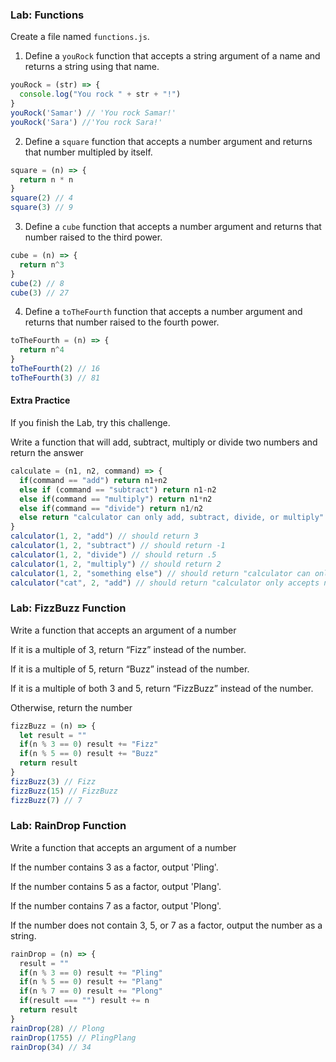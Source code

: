 ### Lab: Functions

Create a file named `functions.js`.

1.  Define a `youRock` function that accepts a string argument of a name and returns a string using that name.
```js
youRock = (str) => {
  console.log("You rock " + str + "!")
}
youRock('Samar') // 'You rock Samar!'
youRock('Sara') //'You rock Sara!'
```

2.  Define a `square` function that accepts a number argument and returns that number multipled by itself.
```js
square = (n) => {
  return n * n
}
square(2) // 4
square(3) // 9
```

3.  Define a `cube` function that accepts a number argument and returns that number raised to the third power.
```js
cube = (n) => {
  return n^3
}
cube(2) // 8
cube(3) // 27
```

4.  Define a `toTheFourth` function that accepts a number argument and returns that number raised to the fourth power.
```js
toTheFourth = (n) => {
  return n^4
}
toTheFourth(2) // 16
toTheFourth(3) // 81
```

#### Extra Practice

If you finish the Lab, try this challenge.

Write a function that will add, subtract, multiply or divide two numbers and return the answer 
```js
calculate = (n1, n2, command) => {
  if(command == "add") return n1+n2
  else if (command == "subtract") return n1-n2
  else if(command == "multiply") return n1*n2
  else if(command == "divide") return n1/n2
  else return "calculator can only add, subtract, divide, or multiply"
}
calculator(1, 2, "add") // should return 3 
calculator(1, 2, "subtract") // should return -1
calculator(1, 2, "divide") // should return .5
calculator(1, 2, "multiply") // should return 2
calculator(1, 2, "something else") // should return "calculator can only add, subtract, divide, or multiply
calculator("cat", 2, "add") // should return "calculator only accepts numbers"
```

### Lab: FizzBuzz Function

Write a function that accepts an argument of a number

If it is a multiple of 3, return “Fizz” instead of the number.

If it is a multiple of 5, return “Buzz” instead of the number.

If it is a multiple of both 3 and 5, return “FizzBuzz” instead of the number.

Otherwise, return the number

```js
fizzBuzz = (n) => {
  let result = ""
  if(n % 3 == 0) result += "Fizz"
  if(n % 5 == 0) result += "Buzz"
  return result
}
fizzBuzz(3) // Fizz
fizzBuzz(15) // FizzBuzz
fizzBuzz(7) // 7
```

### Lab: RainDrop Function

Write a function that accepts an argument of a number

If the number contains 3 as a factor, output 'Pling'.

If the number contains 5 as a factor, output 'Plang'.

If the number contains 7 as a factor, output 'Plong'.

If the number does not contain 3, 5, or 7 as a factor, output the number as a string.

```js
rainDrop = (n) => {
  result = ""
  if(n % 3 == 0) result += "Pling"
  if(n % 5 == 0) result += "Plang"
  if(n % 7 == 0) result += "Plong"
  if(result === "") result += n
  return result
}
rainDrop(28) // Plong
rainDrop(1755) // PlingPlang
rainDrop(34) // 34
```
